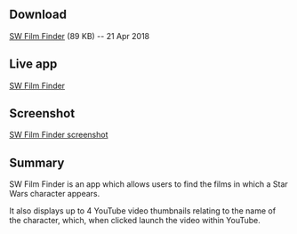 Download
--------

[SW Film Finder][dl] (89 KB) -- 21 Apr 2018

[dl]: https://github.com/bobbecket/sw-film-finder/archive/master.zip

Live app
--------

[SW Film Finder][la]

[la]: https://bobbecket.github.io/sw-film-finder/

Screenshot
----------

[SW Film Finder screenshot][ss]

[ss]: https://raw.githubusercontent.com/bobbecket/sw-film-finder/master/sw-ff-screenshot.png

Summary
-------

SW Film Finder is an app which allows users to find the films in which
a Star Wars character appears.

It also displays up to 4 YouTube video thumbnails relating to the name
of the character, which, when clicked launch the video within YouTube.

